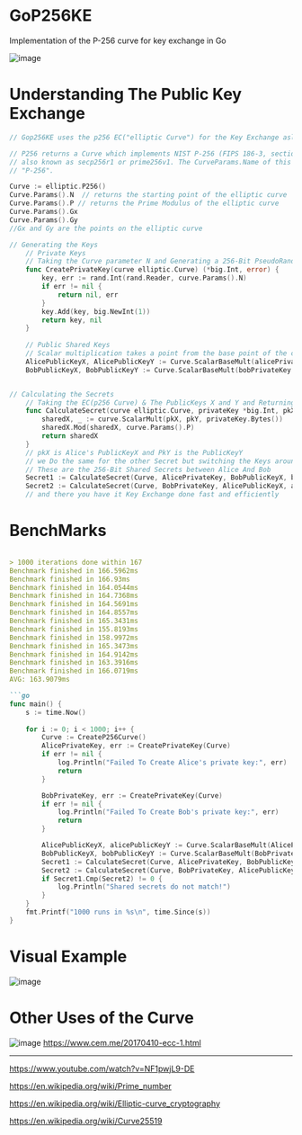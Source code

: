# GoP256KE
Implementation of the P-256 curve for key exchange in Go


![image](https://github.com/YABOIpy/-GoP256/assets/110062350/5f1edbba-7cf0-4afa-9434-f8cb27a73dee)


# Understanding The Public Key Exchange 
```go
// Gop256KE uses the p256 EC("elliptic Curve") for the Key Exchange aslo known as ECDH("Elliptic Curve Diffie Hellman") 

// P256 returns a Curve which implements NIST P-256 (FIPS 186-3, section D.2.3),
// also known as secp256r1 or prime256v1. The CurveParams.Name of this Curve is
// "P-256".

Curve := elliptic.P256()
Curve.Params().N  // returns the starting point of the elliptic curve
Curve.Params().P // returns the Prime Modulus of the elliptic curve
Curve.Params().Gx 
Curve.Params().Gy
//Gx and Gy are the points on the elliptic curve

// Generating the Keys
	// Private Keys
	// Taking the Curve parameter N and Generating a 256-Bit PseudoRandom Key That is used as a Private Key 
	func CreatePrivateKey(curve elliptic.Curve) (*big.Int, error) {
		key, err := rand.Int(rand.Reader, curve.Params().N)
		if err != nil {
			return nil, err
		}
		key.Add(key, big.NewInt(1))
		return key, nil
	}
	
	// Public Shared Keys
	// Scalar multiplication takes a point from the base point of the curve("Curve.Params().N") and multiplying it by the Private Key
	AlicePublicKeyX, AlicePublicKeyY := Curve.ScalarBaseMult(alicePrivateKey.Bytes())
	BobPublicKeyX, BobPublicKeyY := Curve.ScalarBaseMult(bobPrivateKey.Bytes())


// Calculating the Secrets
	// Taking the EC(p256 Curve) & The PublicKeys X and Y and Returning The Shared X Secret of the keys
	func CalculateSecret(curve elliptic.Curve, privateKey *big.Int, pkX, pkY *big.Int) *big.Int {
		sharedX, _ := curve.ScalarMult(pkX, pkY, privateKey.Bytes())
		sharedX.Mod(sharedX, curve.Params().P)
		return sharedX
	}
	// pkX is Alice's PublicKeyX and PkY is the PublicKeyY
	// we Do the same for the other Secret but switching the Keys around and using Bobs Private Key
	// These are the 256-Bit Shared Secrets between Alice And Bob
	Secret1 := CalculateSecret(Curve, AlicePrivateKey, BobPublicKeyX, bobPublicKeyY)
	Secret2 := CalculateSecret(Curve, BobPrivateKey, AlicePublicKeyX, alicePublicKeyY)
	// and there you have it Key Exchange done fast and efficiently

```

# BenchMarks
```md

> 1000 iterations done within 167
Benchmark finished in 166.5962ms
Benchmark finished in 166.93ms
Benchmark finished in 164.0544ms
Benchmark finished in 164.7368ms
Benchmark finished in 164.5691ms
Benchmark finished in 164.8557ms
Benchmark finished in 165.3431ms
Benchmark finished in 155.8193ms
Benchmark finished in 158.9972ms
Benchmark finished in 165.3473ms
Benchmark finished in 164.9142ms
Benchmark finished in 163.3916ms
Benchmark finished in 166.0719ms
AVG: 163.9079ms

```go
func main() {
	s := time.Now()
	
	for i := 0; i < 1000; i++ {
		Curve := CreateP256Curve()
		AlicePrivateKey, err := CreatePrivateKey(Curve)
		if err != nil {
			log.Println("Failed To Create Alice's private key:", err)
			return
		}

		BobPrivateKey, err := CreatePrivateKey(Curve)
		if err != nil {
			log.Println("Failed To Create Bob's private key:", err)
			return
		}

		AlicePublicKeyX, alicePublicKeyY := Curve.ScalarBaseMult(AlicePrivateKey.Bytes())
		BobPublicKeyX, bobPublicKeyY := Curve.ScalarBaseMult(BobPrivateKey.Bytes())
		Secret1 := CalculateSecret(Curve, AlicePrivateKey, BobPublicKeyX, bobPublicKeyY)
		Secret2 := CalculateSecret(Curve, BobPrivateKey, AlicePublicKeyX, alicePublicKeyY)
		if Secret1.Cmp(Secret2) != 0 {
			log.Println("Shared secrets do not match!")
		}
	}
	fmt.Printf("1000 runs in %s\n", time.Since(s))
}


```
# Visual Example
![image](https://github.com/YABOIpy/GoP256KE/assets/110062350/3b0c9a68-41bf-4a6c-a3e6-bfd4f0847c75)


# Other Uses of the Curve
![image](https://github.com/YABOIpy/GoP256KE/assets/110062350/f3c95a7d-dd78-4bd4-a72c-0588ad27db9c)
https://www.cem.me/20170410-ecc-1.html
_______

https://www.youtube.com/watch?v=NF1pwjL9-DE

https://en.wikipedia.org/wiki/Prime_number

https://en.wikipedia.org/wiki/Elliptic-curve_cryptography

https://en.wikipedia.org/wiki/Curve25519

